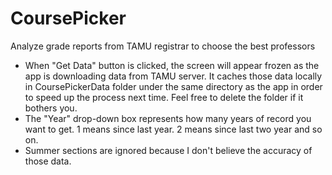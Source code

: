 # CoursePicker
Analyze grade reports from TAMU registrar to choose the best professors

* When "Get Data" button is clicked, the screen will appear frozen as the app is downloading data from TAMU server. It caches those data locally in CoursePickerData folder under the same directory as the app in order to speed up the process next time. Feel free to delete the folder if it bothers you.
* The "Year" drop-down box represents how many years of record you want to get. 1 means since last year. 2 means since last two year and so on. 
* Summer sections are ignored because I don't believe the accuracy of those data.
